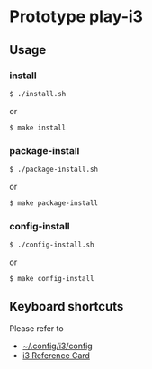 
# Prototype play-i3


## Usage


### install

``` sh
$ ./install.sh
```

or

``` sh
$ make install
```


### package-install

``` sh
$ ./package-install.sh
```

or

``` sh
$ make package-install
```


### config-install

``` sh
$ ./config-install.sh
```

or

``` sh
$ make config-install
```


## Keyboard shortcuts

Please refer to

* [~/.config/i3/config](config/i3/config)
* [i3 Reference Card](https://i3wm.org/docs/refcard.html)
